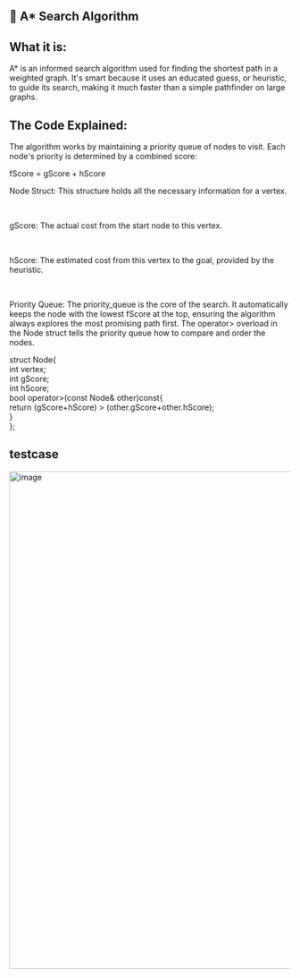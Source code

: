 🧭 A* Search Algorithm
-

What it is:
-

A* is an informed search algorithm used for finding the shortest path in a weighted graph. It's smart because it uses an educated guess, or heuristic, to guide its search, making it much faster than a simple pathfinder on large graphs.

The Code Explained:
-
The algorithm works by maintaining a priority queue of nodes to visit. Each node's priority is determined by a combined score: 

fScore = gScore + hScore



Node Struct: This structure holds all the necessary information for a vertex.

<br/>

gScore: The actual cost from the start node to this vertex.

<br/>

hScore: The estimated cost from this vertex to the goal, provided by the heuristic.

<br/>

Priority Queue: The priority_queue is the core of the search. It automatically keeps the node with the lowest fScore at the top, ensuring the algorithm always explores the most promising path first. The operator> overload in the Node struct tells the priority queue how to compare and order the nodes.

struct Node{
<br/>
    int vertex;
<br/>
    int gScore;
<br/>
    int hScore;
<br/>
    bool operator>(const Node& other)const{
<br/>
        return (gScore+hScore) > (other.gScore+other.hScore);
<br/>
    }
<br/>
};
<br/>

testcase
-

<img width="712" height="890" alt="image" src="https://github.com/user-attachments/assets/77e7d3d9-fa2b-4094-93bc-81add44f3053" />

